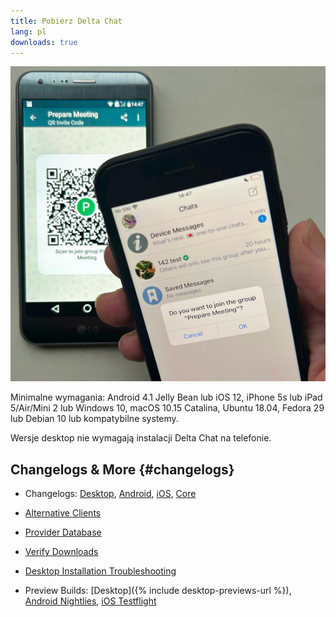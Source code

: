 ```yaml
---
title: Pobierz Delta Chat
lang: pl
downloads: true
---
```


![Użytkownik iOS skanujący kod QR na czyimś telefonie.](../assets/blog/2023-11-qr-scan.jpg)

Minimalne wymagania:
Android 4.1 Jelly Bean
lub iOS 12, iPhone 5s lub iPad 5/Air/Mini 2
lub Windows 10, macOS 10.15 Catalina, Ubuntu 18.04, Fedora 29 lub Debian 10
lub kompatybilne systemy.

Wersje desktop nie wymagają instalacji Delta Chat na telefonie.


## Changelogs & More {#changelogs}

- Changelogs: [Desktop](https://github.com/deltachat/deltachat-desktop/blob/master/CHANGELOG.md),
  [Android](https://deltachat.github.io/deltachat-android/CHANGELOG#delta-chat-android-changelog),
  [iOS](https://deltachat.github.io/deltachat-ios/CHANGELOG#delta-chat-ios-changelog),
  [Core](https://github.com/deltachat/deltachat-core-rust/blob/master/CHANGELOG.md)

- [Alternative Clients](https://support.delta.chat/t/list-of-all-know-client-projects/3059)

- [Provider Database](https://providers.delta.chat/)

- [Verify Downloads](verify-downloads)

- [Desktop Installation Troubleshooting](https://github.com/deltachat/deltachat-desktop/blob/master/docs/TROUBLESHOOTING.md)

- Preview Builds: [Desktop]({% include desktop-previews-url %}),
  [Android Nightlies](https://download.delta.chat/android/nightly/),
  [iOS Testflight](https://testflight.apple.com/join/uEMc1NxS)

